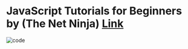   # JavaScript Tutorials for Beginners by (The Net Ninja) [Link](https://www.youtube.com/playlist?list=PL4cUxeGkcC9i9Ae2D9Ee1RvylH38dKuET)

![code](https://user-images.githubusercontent.com/40190772/84516268-d7fa4e00-accd-11ea-895f-af11d952c0e2.png)


